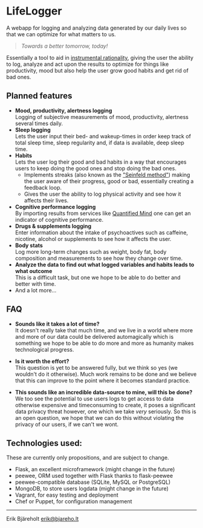 LifeLogger
==========

A webapp for logging and analyzing data generated by our daily lives so that we can optimize for what matters to us.

>*Towards a better tomorrow, today!*

Essentially a tool to aid in [instrumental rationality](https://en.wikipedia.org/wiki/Instrumental_rationality), giving the user the ability to log, analyze and act upon the results to optimize for things like productivity, mood but also help the user grow good habits and get rid of bad ones.


## Planned features

 - **Mood, productivity, alertness logging**  
   Logging of subjective measurements of mood, productivity, alertness several times daily.
 - **Sleep logging**  
   Lets the user input their bed- and wakeup-times in order keep track of total sleep time, sleep regularity and, if data is available, deep sleep time.
 - **Habits**  
   Lets the user log their good and bad habits in a way that encourages users to keep doing the good ones and stop doing the bad ones.
   - Implements streaks (also known as the ["Seinfeld method"](http://lifehacker.com/281626/jerry-seinfelds-productivity-secret)) making the user aware of their progress, good or bad, essentially creating a feedback loop.
   - Gives the user the ability to log physical activity and see how it affects their lives.
 - **Cognitive performance logging**  
   By importing results from services like [Quantified Mind](http://www.quantified-mind.com/) one can get an indicator of cognitive performance.
 - **Drugs & supplements logging**  
   Enter information about the intake of psychoactives such as caffeine, nicotine, alcohol or supplements to see how it affects the user.
 - **Body stats**  
   Log more long-term changes such as weight, body fat, body composition and measurements to see how they change over time.
 - **Analyze the data to find out what logged variables and habits leads to what outcome**  
   This is a difficult task, but one we hope to be able to do better and better with time.
 - And a lot more...

## FAQ
 - **Sounds like it takes a lot of time?**  
   It doesn't really take that much time, and we live in a world where more and more of our data could be delivered automagically which is something we hope to be able to do more and more as humanity makes technological progress.

 - **Is it worth the effort?**  
   This question is yet to be answered fully, but we think so yes (we wouldn't do it otherwise). Much work remains to be done and we believe that this can improve to the point where it becomes standard practice.

 - **This sounds like an incredible data-source to mine, will this be done?**  
   We too see the potential to use users logs to get access to data otherwise expensive and timeconsuming to create, it poses a significant data privacy threat however, one which we take _very_ seriously. So this is an open question, we hope that we can do this without violating the privacy of our users, if we can't we wont.

## Technologies used:
These are currently only propositions, and are subject to change.
 - Flask, an excellent microframework (might change in the future)
 - peewee, ORM used together with Flask thanks to flask-peewee
 - peewee-compatible database (SQLite, MySQL or PostgreSQL)
 - MongoDB, to store users logdata (might change in the future)
 - Vagrant, for easy testing and deployment
 - Chef or Puppet, for configuration management

-----
Erik Bjäreholt <erik@bjareho.lt>
